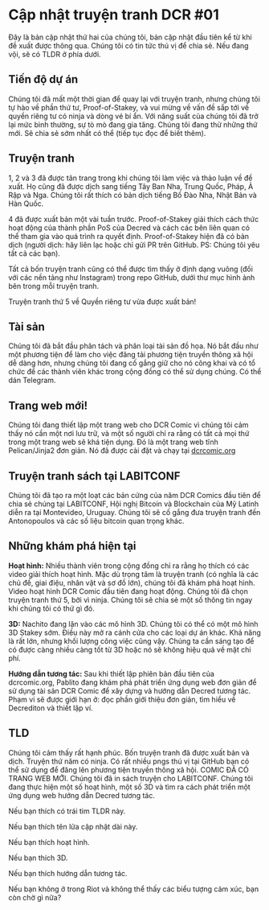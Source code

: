 # Cập nhật truyện tranh DCR #01

Đây là bản cập nhật thứ hai của chúng tôi, bản cập nhật đầu tiên kể từ khi đề xuất được thông qua. Chúng tôi có tin tức thú vị để chia sẻ. Nếu đang vội, sẽ có TLDR ở phía dưới.

## Tiến độ dự án

Chúng tôi đã mất một thời gian để quay lại với truyện tranh, nhưng chúng tôi tự hào về phần thứ tư, Proof-of-Stakey, và vui mừng về vấn đề sắp tới về quyền riêng tư có ninja và dòng vé bí ẩn. Với năng suất của chúng tôi đã trở lại mức bình thường, sự tò mò đang gia tăng. Chúng tôi đang thử những thứ mới. Sẽ chia sẻ sớm nhất có thể (tiếp tục đọc để biết thêm).

## Truyện tranh

1, 2 và 3 đã được tân trang trong khi chúng tôi làm việc và thảo luận về đề xuất. Họ cũng đã được dịch sang tiếng Tây Ban Nha, Trung Quốc, Pháp, Ả Rập và Nga. Chúng tôi rất thích có bản dịch tiếng Bồ Đào Nha, Nhật Bản và Hàn Quốc.

4 đã được xuất bản một vài tuần trước. Proof-of-Stakey giải thích cách thức hoạt động của thành phần PoS của Decred và cách các bên liên quan có thể tham gia vào quá trình ra quyết định. Proof-of-Stakey hiện đã có bản dịch (người dịch: hãy liên lạc hoặc chỉ gửi PR trên GitHub. PS: Chúng tôi yêu tất cả các bạn).

Tất cả bốn truyện tranh cũng có thể được tìm thấy ở định dạng vuông (đối với các nền tảng như Instagram) trong repo GitHub, dưới thư mục hình ảnh bên trong mỗi truyện tranh.

Truyện tranh thứ 5 về Quyền riêng tư vừa được xuất bản!

## Tài sản

Chúng tôi đã bắt đầu phân tách và phân loại tài sản đồ họa. Nó bắt đầu như một phương tiện để làm cho việc đăng tải phương tiện truyền thông xã hội dễ dàng hơn, nhưng chúng tôi đang cố gắng giữ cho nó công khai và có tổ chức để các thành viên khác trong cộng đồng có thể sử dụng chúng. Có thể dán Telegram.

## Trang web mới!

Chúng tôi đang thiết lập một trang web cho DCR Comic vì chúng tôi cảm thấy nó cần một nơi lưu trữ, và một số người chỉ ra rằng có tất cả mọi thứ trong một trang web sẽ khá tiện dụng. Đó là một trang web tĩnh Pelican/Jinja2 đơn giản. Nó đã được cài đặt và chạy tại [dcrcomic.org](https://dcrcomic.org/)

## Truyện tranh sách tại LABITCONF

Chúng tôi đã tạo ra một loạt các bản cứng của năm DCR Comics đầu tiên để chia sẻ chúng tại LABITCONF, Hội nghị Bitcoin và Blockchain của Mỹ Latinh diễn ra tại Montevideo, Uruguay. Chúng tôi sẽ cố gắng đưa truyện tranh đến Antonopoulos và các số liệu bitcoin quan trọng khác.

## Những khám phá hiện tại

**Hoạt hình:** Nhiều thành viên trong cộng đồng chỉ ra rằng họ thích có các video giải thích hoạt hình. Mặc dù trọng tâm là truyện tranh (có nghĩa là các chủ đề, giai điệu, nhân vật và sơ đồ lớn), chúng tôi đã khám phá hoạt hình. Video hoạt hình DCR Comic đầu tiên đang hoạt động. Chúng tôi đã chọn truyện tranh thứ 5, bởi vì ninja. Chúng tôi sẽ chia sẻ một số thông tin ngay khi chúng tôi có thứ gì đó.

**3D:** Nachito đang lặn vào các mô hình 3D. Chúng tôi có thể có một mô hình 3D Stakey sớm. Điều này mở ra cánh cửa cho các loại dự án khác. Khả năng là rất lớn, nhưng khối lượng công việc cũng vậy. Chúng ta cần sáng tạo để có được càng nhiều càng tốt từ 3D hoặc nó sẽ không hiệu quả về mặt chi phí.

**Hướng dẫn tương tác:** Sau khi thiết lập phiên bản đầu tiên của dcrcomic.org, Pablito đang khám phá phát triển ứng dụng web đơn giản để sử dụng tài sản DCR Comic để xây dựng và hướng dẫn Decred tương tác. Phạm vi sẽ được giới hạn ở: đọc phần giới thiệu đơn giản, tìm hiểu về Decrediton và thiết lập ví.

## TLD

Chúng tôi cảm thấy rất hạnh phúc. Bốn truyện tranh đã được xuất bản và dịch. Truyện thứ năm có ninja. Có rất nhiều pngs thú vị tại GitHub bạn có thể sử dụng để đăng lên phương tiện truyền thông xã hội. COMIC ĐÃ CÓ TRANG WEB MỚI. Chúng tôi đã in sách truyện cho LABITCONF. Chúng tôi đang thực hiện một số hoạt hình, một số 3D và tìm ra cách phát triển một ứng dụng web hướng dẫn Decred tương tác.



Nếu bạn thích có trái tim TLDR này.

Nếu bạn thích tên lửa cập nhật dài này.

Nếu bạn thích hoạt hình.

Nếu bạn thích 3D.

Nếu bạn thích hướng dẫn tương tác.

Nếu bạn không ở trong Riot và không thể thấy các biểu tượng cảm xúc, bạn còn chờ gì nữa?
